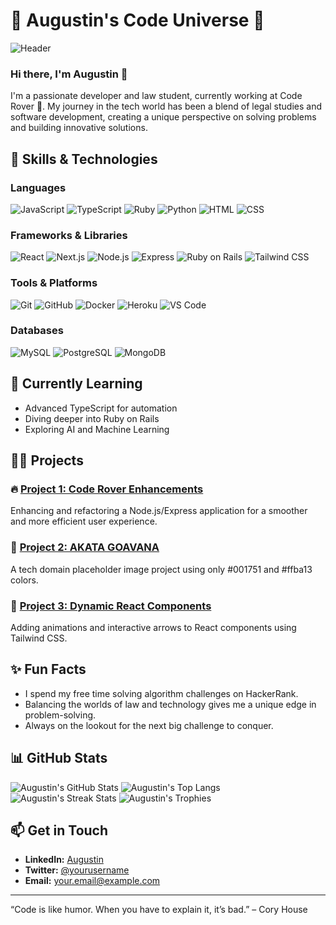 # 🌟 Augustin's Code Universe 🌟

![Header](https://your-header-image-url.com)

### Hi there, I'm Augustin 👋

I'm a passionate developer and law student, currently working at Code Rover 🚀. My journey in the tech world has been a blend of legal studies and software development, creating a unique perspective on solving problems and building innovative solutions.

## 🚀 Skills & Technologies

### Languages
![JavaScript](https://img.shields.io/badge/-JavaScript-000?&logo=JavaScript)
![TypeScript](https://img.shields.io/badge/-TypeScript-000?&logo=TypeScript)
![Ruby](https://img.shields.io/badge/-Ruby-000?&logo=Ruby)
![Python](https://img.shields.io/badge/-Python-000?&logo=Python)
![HTML](https://img.shields.io/badge/-HTML-000?&logo=HTML5)
![CSS](https://img.shields.io/badge/-CSS-000?&logo=CSS3)

### Frameworks & Libraries
![React](https://img.shields.io/badge/-React-000?&logo=React)
![Next.js](https://img.shields.io/badge/-Next.js-000?&logo=Next.js)
![Node.js](https://img.shields.io/badge/-Node.js-000?&logo=Node.js)
![Express](https://img.shields.io/badge/-Express-000?&logo=Express)
![Ruby on Rails](https://img.shields.io/badge/-Ruby%20on%20Rails-000?&logo=Ruby%20on%20Rails)
![Tailwind CSS](https://img.shields.io/badge/-Tailwind%20CSS-000?&logo=Tailwind%20CSS)

### Tools & Platforms
![Git](https://img.shields.io/badge/-Git-000?&logo=Git)
![GitHub](https://img.shields.io/badge/-GitHub-000?&logo=GitHub)
![Docker](https://img.shields.io/badge/-Docker-000?&logo=Docker)
![Heroku](https://img.shields.io/badge/-Heroku-000?&logo=Heroku)
![VS Code](https://img.shields.io/badge/-VS%20Code-000?&logo=Visual%20Studio%20Code)

### Databases
![MySQL](https://img.shields.io/badge/-MySQL-000?&logo=MySQL)
![PostgreSQL](https://img.shields.io/badge/-PostgreSQL-000?&logo=PostgreSQL)
![MongoDB](https://img.shields.io/badge/-MongoDB-000?&logo=MongoDB)

## 🌱 Currently Learning

- Advanced TypeScript for automation
- Diving deeper into Ruby on Rails
- Exploring AI and Machine Learning

## 👨‍💻 Projects

### 🔥 [Project 1: Code Rover Enhancements](https://github.com/yourusername/project1)
Enhancing and refactoring a Node.js/Express application for a smoother and more efficient user experience.

### 🚀 [Project 2: AKATA GOAVANA](https://github.com/yourusername/project2)
A tech domain placeholder image project using only #001751 and #ffba13 colors.

### 🎨 [Project 3: Dynamic React Components](https://github.com/yourusername/project3)
Adding animations and interactive arrows to React components using Tailwind CSS.

## ✨ Fun Facts

- I spend my free time solving algorithm challenges on HackerRank.
- Balancing the worlds of law and technology gives me a unique edge in problem-solving.
- Always on the lookout for the next big challenge to conquer.

## 📊 GitHub Stats

![Augustin's GitHub Stats](https://github-readme-stats.vercel.app/api?username=yourusername&show_icons=true&theme=radical&count_private=true)
![Augustin's Top Langs](https://github-readme-stats.vercel.app/api/top-langs/?username=yourusername&layout=compact&theme=radical&count_private=true)
![Augustin's Streak Stats](https://github-readme-streak-stats.herokuapp.com/?user=yourusername&theme=radical&count_private=true)
![Augustin's Trophies](https://github-profile-trophy.vercel.app/?username=yourusername&theme=radical&count_private=true)

## 📫 Get in Touch

- **LinkedIn:** [Augustin](https://www.linkedin.com/in/yourusername)
- **Twitter:** [@yourusername](https://twitter.com/yourusername)
- **Email:** your.email@example.com

---

“Code is like humor. When you have to explain it, it’s bad.” – Cory House
